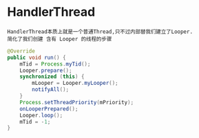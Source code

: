 # HandlerThread

    HandlerThread本质上就是一个普通Thread,只不过内部替我们建立了Looper.
    简化了我们创建 含有 Looper 的线程的步骤

``` java
@Override
public void run() {
    mTid = Process.myTid();
    Looper.prepare();
    synchronized (this) {
        mLooper = Looper.myLooper();
        notifyAll();
    }
    Process.setThreadPriority(mPriority);
    onLooperPrepared();
    Looper.loop();
    mTid = -1;
}
```